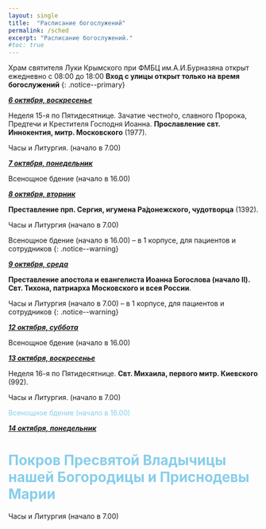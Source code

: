 ```yaml
---
layout: single
title:  "Расписание богослужений"
permalink: /sched
excerpt: "Расписание богослужений."
#toc: true
---
```


Храм святителя Луки Крымского при ФМБЦ им.А.И.Бурназяна открыт ежедневно с 08:00 до 18:00
__Вход с улицы открыт только на время богослужений__
{: .notice--primary}

<!-----
<style type="text/css">
  p {
    color: red;
  }
</style>
-->

<!-----
Вечерня и утреня (начало в 16.00) – в 1 корпусе (с пропуском)
{: .notice--warning}
-->

***<span style="text-decoration:underline;">6 октября, воскресенье</span>***

Неделя 15-я по Пятидесятнице. Зачатие честно́го, славного Пророка, Предтечи и Крестителя Господня Иоанна. **Прославление свт. Иннокентия, митр. Московского** (1977).

Часы и Литургия. (начало в 7.00)

***<span style="text-decoration:underline;">7 октября, понедельник</span>***

Всенощное бдение (начало в 16.00)

***<span style="text-decoration:underline;">8 октября, вторник</span>***

**Преставление прп. Сергия, игумена Ра́донежского, чудотворца** (1392).

Часы и Литургия (начало в 7.00)

Всенощное бдение (начало в 16.00) – в 1 корпусе, для пациентов и сотрудников
{: .notice--warning}

***<span style="text-decoration:underline;">9 октября, среда</span>***

**Преставление апостола и евангелиста Иоанна Богослова (начало II). Свт. Тихона, патриарха Московского и всея России**.

Часы и Литургия (начало в 7.00) – в 1 корпусе, для пациентов и сотрудников
{: .notice--warning}

***<span style="text-decoration:underline;">12 октября, суббота</span>***

Всенощное бдение (начало в 16.00)

***<span style="text-decoration:underline;">13 октября, воскресенье</span>***

Неделя 16-я по Пятидесятнице. **Свт. Михаила, первого митр. Киевского** (992).

Часы и Литургия. (начало в 7.00)

<span style="color:skyblue;">Всенощное бдение (начало в 16.00)

***<span style="text-decoration:underline;">14 октября, понедельник</span>***

# <span style="color:skyblue;">Покров Пресвятой Владычицы нашей Богородицы и Приснодевы Марии

Часы и Литургия (начало в 7.00)
